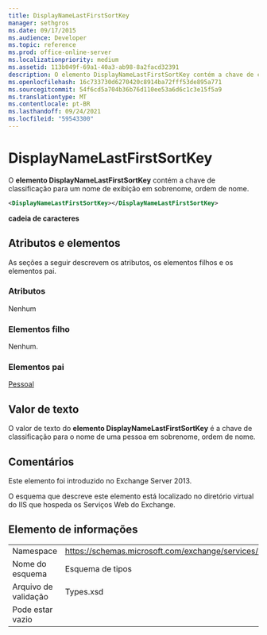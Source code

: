 ```yaml
---
title: DisplayNameLastFirstSortKey
manager: sethgros
ms.date: 09/17/2015
ms.audience: Developer
ms.topic: reference
ms.prod: office-online-server
ms.localizationpriority: medium
ms.assetid: 113b049f-69a1-40a3-ab98-8a2facd32391
description: O elemento DisplayNameLastFirstSortKey contém a chave de classificação para um nome de exibição em sobrenome, ordem de nome.
ms.openlocfilehash: 16c733730d6270420c8914ba72fff53de895a771
ms.sourcegitcommit: 54f6cd5a704b36b76d110ee53a6d6c1c3e15f5a9
ms.translationtype: MT
ms.contentlocale: pt-BR
ms.lasthandoff: 09/24/2021
ms.locfileid: "59543300"
---
```

# <a name="displaynamelastfirstsortkey"></a>DisplayNameLastFirstSortKey

O **elemento DisplayNameLastFirstSortKey** contém a chave de classificação para um nome de exibição em sobrenome, ordem de nome. 
  
```XML
<DisplayNameLastFirstSortKey></DisplayNameLastFirstSortKey>
```

 **cadeia de caracteres**
## <a name="attributes-and-elements"></a>Atributos e elementos

As seções a seguir descrevem os atributos, os elementos filhos e os elementos pai.
  
### <a name="attributes"></a>Atributos

Nenhum
  
### <a name="child-elements"></a>Elementos filho

Nenhum.
  
### <a name="parent-elements"></a>Elementos pai

[Pessoal](persona.md)
  
## <a name="text-value"></a>Valor de texto

O valor de texto do **elemento DisplayNameLastFirstSortKey** é a chave de classificação para o nome de uma pessoa em sobrenome, ordem de nome. 
  
## <a name="remarks"></a>Comentários

Este elemento foi introduzido no Exchange Server 2013.
  
O esquema que descreve este elemento está localizado no diretório virtual do IIS que hospeda os Serviços Web do Exchange.
  
## <a name="element-information"></a>Elemento de informações

|||
|:-----|:-----|
|Namespace  <br/> |https://schemas.microsoft.com/exchange/services/2006/types  <br/> |
|Nome do esquema  <br/> |Esquema de tipos  <br/> |
|Arquivo de validação  <br/> |Types.xsd  <br/> |
|Pode estar vazio  <br/> ||
   

